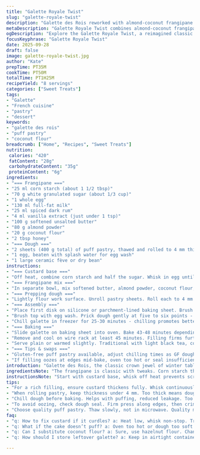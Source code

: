 ```yaml
---
title: "Galette Royale Twist"
slug: "galette-royale-twist"
description: "Galette des Rois reworked with almond-coconut frangipane and spiced rum. Puff pastry circle, lightly thickened custard, added coconut flour for texture, honey replaces some sugar, cinnamon whispers in background. Two disks sealed tight, docked, chilled, then baked till deeply golden. Ceramic fève tucked inside for tradition. Focus on tactile seal, color cues, and gentle poke to check readiness. Gluten-free ready with puff pastry swaps. Timing flexible, focus on dough feel and golden brown crown. Expect crackle, nut aroma, rich filling, a bit of caramelized edges."
metaDescription: "Galette Royale Twist combines almond-coconut frangipane with spiced rum for a unique French pastry experience."
ogDescription: "Explore the Galette Royale Twist, a reimagined classic with rich frangipane, spiced rum, and a golden pastry crust."
focusKeyphrase: "Galette Royale Twist"
date: 2025-09-28
draft: false
image: galette-royale-twist.jpg
author: "Kate"
prepTime: PT35M
cookTime: PT50M
totalTime: PT1H25M
recipeYield: "8 servings"
categories: ["Sweet Treats"]
tags:
- "Galette"
- "French cuisine"
- "pastry"
- "dessert"
keywords:
- "galette des rois"
- "puff pastry"
- "coconut flour"
breadcrumb: ["Home", "Recipes", "Sweet Treats"]
nutrition: 
 calories: "420"
 fatContent: "28g"
 carbohydrateContent: "35g"
 proteinContent: "6g"
ingredients:
- "=== Frangipane ==="
- "25 ml corn starch (about 1 1/2 tbsp)"
- "70 g white granulated sugar (about 1/3 cup)"
- "1 whole egg"
- "130 ml full-fat milk"
- "25 ml spiced dark rum"
- "4 ml vanilla extract (just under 1 tsp)"
- "100 g softened unsalted butter"
- "80 g almond powder"
- "20 g coconut flour"
- "2 tbsp honey"
- "=== Dough ==="
- "2 sheets (400 g total) of puff pastry, thawed and rolled to 4 mm thickness"
- "1 egg, beaten with splash water for egg wash"
- "1 large ceramic fève or dry bean"
instructions:
- "=== Custard base ==="
- "Off heat, combine corn starch and half the sugar. Whisk in egg until smooth. Slowly add milk, vanilla, spiced rum. Return to medium heat, whisk constantly. Once simmering, lower to gentle bubble, cook 1 min till thick and glossy. Remove from heat immediately to avoid curdling. Transfer to bowl. Cover surface with plastic wrap to prevent skin. Wait 15 minutes till slightly cooled but still pourable."
- "=== Frangipane mix ==="
- "In separate bowl, mix softened butter, almond powder, coconut flour, remaining sugar, and honey with wooden spoon. Blend in warm custard base, fold gently till homogenous. Chill minimum 50 minutes till firm but scoopable. Coconut adds grit and subtle crunch, honey balances dryness and sugar edge."
- "=== Prepping dough ==="
- "Lightly flour work surface. Unroll pastry sheets. Roll each to 4 mm thickness - thinner than usual, helps baking inside without dough burn. Use 24 cm round plate or lid as template. Cut two matching circles. Keep scraps refrigerated for patching if needed."
- "=== Assembly ==="
- "Place first disk on silicone or parchment-lined baking sheet. Brush 2.5 cm border with egg wash. Spoon frangipane onto center leaving this 2.5 cm clear. Drop fève deep inside the cream but not too close to edge. Overlay second pastry circle. Press edges firmly with fingertips to seal. Use back of butter knife or fork tines to crimp edges, creating a slight ridge. This mechanical adhesion prevents filling leakage. Avoid stretching dough which causes shrinkage during bake."
- "Brush top with egg wash. Prick dough gently at five to six points - piercing enough to vent steam, not to let filling escape. Score delicate curved lines from center to edges for classic look, avoid piercing all way through."
- "Chill galette in freezer for 25-30 minutes - chilling promotes better puff, reduces shrinkage, and prevents butter leakage. While that firms, preheat oven to 185 °C (365 °F), lowest rack position to prevent over-browning on top."
- "=== Baking ==="
- "Slide galette on baking sheet into oven. Bake 43-48 minutes depending on oven characteristics. Look for deep golden-brown top, slight crackle on edges, buttery aroma wafting. Undercooked dough looks pale, flabby. Over-baked feels dry, too dark edges can become bitter. Internal frangipane should be set but not hard."
- "Remove and cool on wire rack at least 45 minutes. Filling firms further and flavors meld. Cutting too hot causes frangipane to spill and ruin presentation."
- "Serve plain or warmed slightly. Traditional with light black tea, coffee cuts sweetness."
- "=== Tips & swaps ==="
- "Gluten-free puff pastry available, adjust chilling times as GF dough softens faster. If coconut flour unavailable, substitute finely ground hazelnuts for nutty twist. No rum? Use cognac or omit, add orange zest for freshness. Honey can be replaced by maple syrup but reduce liquid in custard slightly. Egg wash crucial for shine and seal - always beat with splash water, not milk."
- "If filling oozes at edges mid-bake, oven too hot or seal insufficient. Chill galette longer next time. To fix cracked dough, patch with scraps and egg wash before baking. To check doneness, tap top gently; firm spring back signals readiness."
introduction: "Galette des Rois, the classic crown jewel of winter tables, deserves respect and patience. Puff pastry, delicate and temperamental, the nutty frangipane hiding inside, rich custard binding all. You don’t wing this. Texture, timing, sealing edges tight like a fortress to avoid oozing custard mess. Tasting notes explode after rest; filling thickens, flavors deepen. Rhum isn’t mandatory but spices thrash ordinary vanilla straight out the window. The crackle of golden pastry, deep caramel notes at the edges. Chilling dough and filling crucial steps often ignored by novices. No shortcuts here. Gluten-free option needs vigilance; dough behaves differently. Perfect crust means watching dough thickness, sealing properly, scoring evenly. Oven temps vary; know your appliance. Patience, practice, sensory checks trump rigid timers every time."
ingredientsNote: "The frangipane is classic with tweaks. Corn starch thickens custard — prevents runny disasters common if skipped. Almond powder imparts depth; coconut flour adds texture and subtle tropical aroma, nice counterpoint to nuts. Use softened butter not melted — ensures creamy blend without breaking emulsion. Sugar divided: half into custard base, half into nut butter mix to balance sweetness. Honey adds moisture and keeps frangipane tender. Puff pastry sheets rolled thinner than usual to avoid gummy inside or burned outside. Choose quality puff pastry, store properly to maintain flakiness. Egg wash with water rather than milk improves gloss and browning without blister or sogginess. Ceramic fève traditional but dry beans work well as backup. Substitutes: maple syrup for honey with liquid adjust; hazelnut flour in place of coconut alters flavor but keeps dry. Spiced rum triples the flavor profile; if unavailable, mimic with cinnamon or orange zest."
instructionsNote: "Start with custard base, whisk off heat prevents scrambled eggs. Watching it bubble evenly, whisk non-stop till thick sheen appears; any lumpy spots means uneven heat. Transfer and cover tightly to avoid skin; skin leads to texture defects when mixed with butter — lumpy frangipane ruins mouthfeel. Combining butter and nut flours first wards off clumps. Incorporate still-warm custard gradually — if too hot will melt butter, too cold will harden mixture making it tough to spread. Roll pastry thinner for crisp bake and balanced filling ratio. Sealing edges confidently avoids leaks; use firm but gentle pressure and finish with fork crimp allowing steam out but no fill escape. Docking with a fine tip vents steam; too many holes causes drying. Chilling between assembly and bake locks structure, reduces shrinkage and butter bleed, ensures uprising puff layers. Oven temps vary; start lower rack to minimize top scorch. Bake until dark amber to get caramel notes but not too dark to burn bitterness. Cool fully before cutting or filling will spill, ruining texture and presentation. A minor detail often skipped, and mistake repeated often."
tips:
- "For a rich filling, ensure custard thickens fully. Whisk continuously. Texture matters, lumps are annoying. Overheat leads to scrambled. Use medium heat, avoid high, and don’t walk away."
- "When rolling pastry, keep thickness under 4 mm. Too thick means dough won’t cook inside. Too thin, risk burning edges. Watch steam vents; pierce gently, don’t create holes everywhere."
- "Chill dough before baking. Helps with puffing, reduced leakage. Too soft affects sealing. Use freezer for 25-30 minutes; helps layers rise evenly."
- "To avoid oozing, check dough seal. Firm press along edges, then crimp with fork. If filling spills, edges likely weak. Better to patch with scraps and egg wash."
- "Choose quality puff pastry. Thaw slowly, not in microwave. Quality matters for flakiness. Store rolled tightly. Keep cold until assembly. Cold fat equals better rise."
faq:
- "q: How to fix custard if it curdles? a: Heat low, whisk non-stop. Transfer immediately. If it clumps, strain it. Texture becomes tricky otherwise."
- "q: What if the cake doesn’t puff? a: Oven too hot or dough too soft. Lower temp, increase chill time. Bake till golden brown, not pale."
- "q: Can I substitute coconut flour? a: Sure, use hazelnut flour. Change flavor profile though. Same texture balance needed. Adjust ratios, keep moisture in check."
- "q: How should I store leftover galette? a: Keep in airtight container, room temp a day max. Refrigerate if longer; reheat gently in oven to restore crust."

---
```

